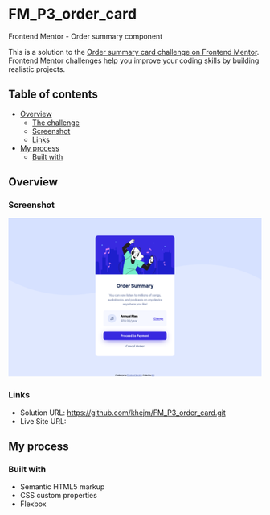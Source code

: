 # FM_P3_order_card
Frontend Mentor - Order summary component

This is a solution to the [Order summary card challenge on Frontend Mentor](https://www.frontendmentor.io/challenges/order-summary-component-QlPmajDUj). Frontend Mentor challenges help you improve your coding skills by building realistic projects. 


## Table of contents

- [Overview](#overview)
  - [The challenge](#the-challenge)
  - [Screenshot](#screenshot)
  - [Links](#links)
- [My process](#my-process)
  - [Built with](#built-with)

## Overview

### Screenshot

![Order card Screenshot](screenshot/order_card_screenshot.jpg)

### Links
- Solution URL: https://github.com/khejm/FM_P3_order_card.git
- Live Site URL:

## My process

### Built with

- Semantic HTML5 markup
- CSS custom properties
- Flexbox
